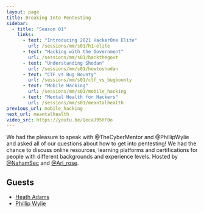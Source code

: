 ```yaml
---
layout: page
title: Breaking Into Pentesting
sidebar:
  - title: "Season 01"
    links:
      - text: "Introducing 2021 HackerOne Elite"
        url: /sessions/mm/s01/h1-elite
      - text: "Hacking with the Government"
        url: /sessions/mm/s01/hackthegovt
      - text: "Understanding Shodan"
        url: /sessions/mm/s01/howtoshodan
      - text: "CTF vs Bug Bounty"
        url: /sessions/mm/s01/ctf_vs_bugbounty
      - text: "Mobile Hacking"
        url: /sessions/mm/s01/mobile_hacking
      - text: "Mental Health for Hackers"
        url: /sessions/mm/s01/meantalhealth
previous_url: mobile_hacking
next_url: meantalhealth
video_src: https://youtu.be/QecaJ95HF0o
---
```


We had the pleasure to speak with @TheCyberMentor and @PhillipWylie and asked all of our questions about how to get into pentesting! We had the chance to discuss online resources, learning platforms and certifications for people with different backgrounds and experience levels. Hosted by [@NahamSec](https://twitter.com/NahamSec) and [@Arl_rose](https://twitter.com/arl_rose).

Guests
-----------------

- [Heath Adams](https://twitter.com/TheCyberMentor)
- [Phillip Wylie](https://twitter.com/PhillipWylie)
